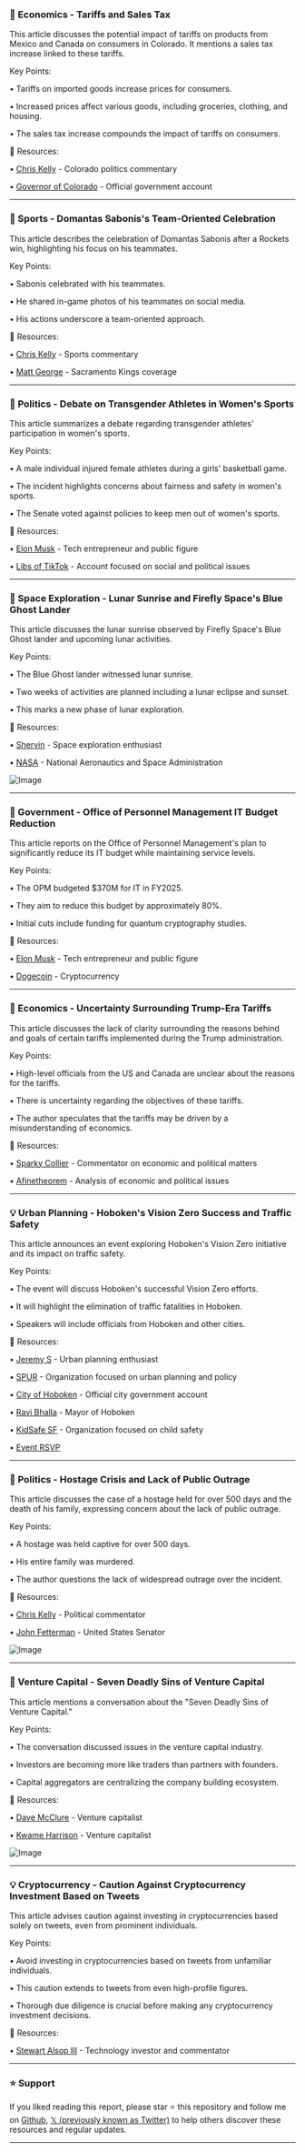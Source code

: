 ### 🤖 Economics - Tariffs and Sales Tax

This article discusses the potential impact of tariffs on products from Mexico and Canada on consumers in Colorado.  It mentions a sales tax increase linked to these tariffs.

Key Points:

• Tariffs on imported goods increase prices for consumers.


• Increased prices affect various goods, including groceries, clothing, and housing.


• The sales tax increase compounds the impact of tariffs on consumers.



🔗 Resources:

• [Chris Kelly](https://x.com/thatchriskelly) -  Colorado politics commentary


• [Governor of Colorado](https://x.com/GovofCO) - Official government account



---

### 🤖 Sports -  Domantas Sabonis's Team-Oriented Celebration

This article describes the celebration of Domantas Sabonis after a Rockets win, highlighting his focus on his teammates.

Key Points:

• Sabonis celebrated with his teammates.


• He shared in-game photos of his teammates on social media.


• His actions underscore a team-oriented approach.



🔗 Resources:

• [Chris Kelly](https://x.com/thatchriskelly) - Sports commentary


• [Matt George](https://x.com/MattGeorgeSAC) - Sacramento Kings coverage


---

### 🤖 Politics -  Debate on Transgender Athletes in Women's Sports

This article summarizes a debate regarding transgender athletes' participation in women's sports.

Key Points:

• A male individual injured female athletes during a girls' basketball game.


•  The incident highlights concerns about fairness and safety in women's sports.


• The Senate voted against policies to keep men out of women's sports.



🔗 Resources:

• [Elon Musk](https://x.com/elonmusk) -  Tech entrepreneur and public figure


• [Libs of TikTok](https://x.com/libsoftiktok) -  Account focused on social and political issues


---

### 🚀 Space Exploration - Lunar Sunrise and Firefly Space's Blue Ghost Lander

This article discusses the lunar sunrise observed by Firefly Space's Blue Ghost lander and upcoming lunar activities.

Key Points:

•  The Blue Ghost lander witnessed lunar sunrise.


•  Two weeks of activities are planned including a lunar eclipse and sunset.


•  This marks a new phase of lunar exploration.



🔗 Resources:

• [Shervin](https://x.com/shervin) -  Space exploration enthusiast


• [NASA](https://x.com/NASA) -  National Aeronautics and Space Administration


![Image](https://pbs.twimg.com/media/GlIgmowWgAErKLL?format=jpg&name=small)


---

### 🤖 Government - Office of Personnel Management IT Budget Reduction

This article reports on the Office of Personnel Management's plan to significantly reduce its IT budget while maintaining service levels.

Key Points:

• The OPM budgeted $370M for IT in FY2025.


• They aim to reduce this budget by approximately 80%.


• Initial cuts include funding for quantum cryptography studies.


🔗 Resources:

• [Elon Musk](https://x.com/elonmusk) - Tech entrepreneur and public figure


• [Dogecoin](https://x.com/DOGE) - Cryptocurrency


---

### 🤖 Economics - Uncertainty Surrounding Trump-Era Tariffs

This article discusses the lack of clarity surrounding the reasons behind and goals of certain tariffs implemented during the Trump administration.

Key Points:

•  High-level officials from the US and Canada are unclear about the reasons for the tariffs.


•  There is uncertainty regarding the objectives of these tariffs.


• The author speculates that the tariffs may be driven by a misunderstanding of economics.


🔗 Resources:

• [Sparky Collier](https://x.com/sparkycollier) -  Commentator on economic and political matters


• [Afinetheorem](https://x.com/Afinetheorem) -  Analysis of economic and political issues


---

### 💡 Urban Planning - Hoboken's Vision Zero Success and Traffic Safety

This article announces an event exploring Hoboken's Vision Zero initiative and its impact on traffic safety.

Key Points:

• The event will discuss Hoboken's successful Vision Zero efforts.


•  It will highlight the elimination of traffic fatalities in Hoboken.


• Speakers will include officials from Hoboken and other cities.


🔗 Resources:

• [Jeremy S](https://x.com/jeremys) -  Urban planning enthusiast


• [SPUR](https://x.com/SPUR_Urbanist) -  Organization focused on urban planning and policy


• [City of Hoboken](https://x.com/CityofHoboken) - Official city government account


• [Ravi Bhalla](https://x.com/RaviBhalla) - Mayor of Hoboken


• [KidSafe SF](https://x.com/KidSafeSF) -  Organization focused on child safety


• [Event RSVP](https://t.co/omwlcs9f1s)


---

### 🤖 Politics -  Hostage Crisis and Lack of Public Outrage

This article discusses the case of a hostage held for over 500 days and the death of his family, expressing concern about the lack of public outrage.

Key Points:

• A hostage was held captive for over 500 days.


• His entire family was murdered.


• The author questions the lack of widespread outrage over the incident.



🔗 Resources:

• [Chris Kelly](https://x.com/thatchriskelly) -  Political commentator


• [John Fetterman](https://x.com/SenFettermanPA) -  United States Senator


![Image](https://pbs.twimg.com/media/GlJOmKFWAAArMks?format=jpg&name=small)


---

### 🤖 Venture Capital -  Seven Deadly Sins of Venture Capital

This article mentions a conversation about the "Seven Deadly Sins of Venture Capital."

Key Points:

•  The conversation discussed issues in the venture capital industry.


• Investors are becoming more like traders than partners with founders.


• Capital aggregators are centralizing the company building ecosystem.



🔗 Resources:

• [Dave McClure](https://x.com/davemcclure) -  Venture capitalist


• [Kwame Harrison](https://x.com/kwharrison13) -  Venture capitalist


![Image](https://pbs.twimg.com/amplify_video_thumb/1896604873979748352/img/azWCyHslxYDbnu4H.jpg)


---

### 💡 Cryptocurrency -  Caution Against Cryptocurrency Investment Based on Tweets

This article advises caution against investing in cryptocurrencies based solely on tweets, even from prominent individuals.

Key Points:

•  Avoid investing in cryptocurrencies based on tweets from unfamiliar individuals.


• This caution extends to tweets from even high-profile figures.


•  Thorough due diligence is crucial before making any cryptocurrency investment decisions.


🔗 Resources:

• [Stewart Alsop III](https://x.com/StewartalsopIII) -  Technology investor and commentator


---

### ⭐️ Support

If you liked reading this report, please star ⭐️ this repository and follow me on [Github](https://github.com/Drix10), [𝕏 (previously known as Twitter)](https://x.com/DRIX_10_) to help others discover these resources and regular updates.

---
